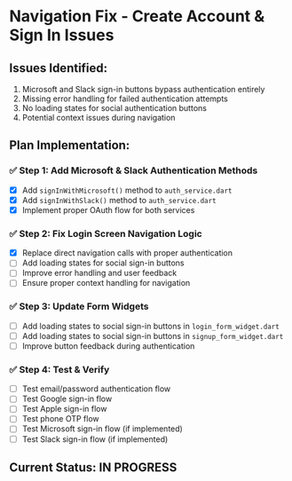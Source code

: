 # Navigation Fix - Create Account & Sign In Issues

## Issues Identified:
1. Microsoft and Slack sign-in buttons bypass authentication entirely
2. Missing error handling for failed authentication attempts
3. No loading states for social authentication buttons
4. Potential context issues during navigation

## Plan Implementation:

### ✅ Step 1: Add Microsoft & Slack Authentication Methods
- [x] Add `signInWithMicrosoft()` method to `auth_service.dart`
- [x] Add `signInWithSlack()` method to `auth_service.dart`
- [x] Implement proper OAuth flow for both services

### ✅ Step 2: Fix Login Screen Navigation Logic
- [x] Replace direct navigation calls with proper authentication
- [ ] Add loading states for social sign-in buttons
- [ ] Improve error handling and user feedback
- [ ] Ensure proper context handling for navigation

### ✅ Step 3: Update Form Widgets
- [ ] Add loading states to social sign-in buttons in `login_form_widget.dart`
- [ ] Add loading states to social sign-in buttons in `signup_form_widget.dart`
- [ ] Improve button feedback during authentication

### ✅ Step 4: Test & Verify
- [ ] Test email/password authentication flow
- [ ] Test Google sign-in flow
- [ ] Test Apple sign-in flow
- [ ] Test phone OTP flow
- [ ] Test Microsoft sign-in flow (if implemented)
- [ ] Test Slack sign-in flow (if implemented)

## Current Status: IN PROGRESS
